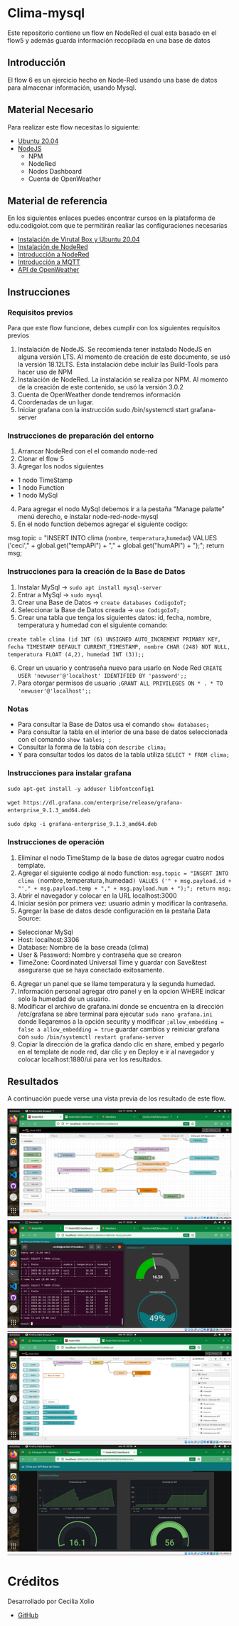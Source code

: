 # Clima-mysql
Este repositorio contiene un flow en NodeRed el cual esta basado en el flow5 y además guarda información recopilada en una base de datos


## Introducción

El flow 6 es un ejercicio hecho en Node-Red usando una base de datos para almacenar información, usando Mysql.

## Material Necesario

Para realizar este flow necesitas lo siguiente:

- [Ubuntu 20.04](https://releases.ubuntu.com/20.04/)
- [NodeJS](https://nodejs.org/es/)
    - NPM
    - NodeRed
    - Nodos Dashboard
    - Cuenta de OpenWeather

## Material de referencia

En los siguientes enlaces puedes encontrar cursos en la plataforma de edu.codigoiot.com que te permitirán realiar las configuraciones necesarias

- [Instalación de Virutal Box y Ubuntu 20.04](https://edu.codigoiot.com/course/view.php?id=812)
- [Instalación de NodeRed](https://edu.codigoiot.com/course/view.php?id=817)
- [Introducción a NodeRed](https://edu.codigoiot.com/course/view.php?id=278)
- [Introducción a MQTT](https://edu.codigoiot.com/enrol/index.php?id=851)
- [API de OpenWeather](https://openweathermap.org/api)

## Instrucciones

### Requisitos previos

Para que este flow funcione, debes cumplir con los siguientes requisitos previos

1. Instalación de NodeJS. Se recomienda tener instalado NodeJS en alguna versión LTS. Al momento de creación de este documento, se usó la versión 18.12LTS. Esta instalación debe incluir las Build-Tools para hacer uso de NPM
2. Instalación de NodeRed. La instalación se realiza por NPM. Al momento de la creación de este contenido, se usó la versión 3.0.2
3. Cuenta de OpenWeather donde tendremos información 
4. Coordenadas de un lugar.
5. Iniciar grafana con la instrucción sudo /bin/systemctl start grafana-server

### Instrucciones de preparación del entorno

1. Arrancar NodeRed con el el comando node-red
2. Clonar el flow 5 
3. Agregar los nodos siguientes 
- 1 nodo TimeStamp
- 1 nodo Function
- 1 nodo MySql
4. Para agregar el nodo MySql debemos ir a la pestaña "Manage palatte" menú derecho, e instalar node-red-node-mysql
5. En el nodo function debemos agregar el siguiente codigo:

msg.topic = "INSERT INTO clima (`nombre`, `temperatura`,`humedad`) VALUES ('ceci'," + global.get("tempAPI") + "," + global.get("humAPI") + ");"; return msg;

### Instrucciones para la creación de la Base de Datos
1. Instalar MySql -> `sudo apt install mysql-server`
2. Entrar a MySql -> `sudo mysql`
3. Crear una Base de Datos ->  `create databases CodigoIoT;`
4. Seleccionar la Base de Datos creada -> `use CodigoIoT;`
5. Crear una tabla que tenga los siguientes datos: id, fecha, nombre, temperatura y humedad con el siguiente comando: 

`create table clima (id INT (6) UNSIGNED AUTO_INCREMENT PRIMARY KEY, fecha TIMESTAMP DEFAULT CURRENT_TIMESTAMP, nombre CHAR (248) NOT NULL, temperatura FLOAT (4,2), humedad INT (3));; `

6. Crear un usuario y contraseña nuevo para usarlo en Node Red
`CREATE USER 'newuser'@'localhost' IDENTIFIED BY 'password';;` 
7. Para otorgar permisos de usuario 
`;GRANT ALL PRIVILEGES ON * . * TO 'newuser'@'localhost';;` 

### Notas 
- Para consultar la Base de Datos usa el comando  `show databases;`
- Para consultar la tabla en el interior de una base de datos seleccionada con el comando  `show tables; ;`
- Consultar la forma de la tabla con  `describe clima;`
- Y para consultar todos los datos de la tabla utiliza  `SELECT * FROM clima;`

### Instrucciones para instalar grafana
`sudo apt-get install -y adduser libfontconfig1`

`wget https://dl.grafana.com/enterprise/release/grafana-enterprise_9.1.3_amd64.deb`

`sudo dpkg -i grafana-enterprise_9.1.3_amd64.deb`

### Instrucciones de operación

1. Eliminar el nodo TimeStamp de la base de datos agregar cuatro nodos template.
2. Agregar el siguiente codigo al nodo function:
`msg.topic = "INSERT INTO clima (`nombre`,`temperatura`,`humedad`) VALUES ('" + msg.payload.id + "'," + msg.payload.temp + "," + msg.payload.hum + ");"; return msg;`
3. Abrir el navegador y colocar en la URL localhost:3000
4. Iniciar sesión por primera vez: usuario admin y modificar la contraseña. 
5. Agregar la base de datos desde configuración en la pestaña Data Source:
- Seleccionar MySql
- Host: localhost:3306
- Database: Nombre de la base creada (clima)
- User & Password: Nombre y contraseña que se crearon
- TimeZone: Coordinated Universal Time y guardar con Save&test asegurarse que se haya conectado exitosamente.
6. Agregar un panel que se llame temperatura y la segunda humedad.
7. Información personal agregar otro panel y en la opcion WHERE indicar solo la humedad de un usuario. 
8. Modificar el archivo de grafana.ini donde se encuentra en la dirección /etc/grafana se abre terminal para ejecutar `sudo nano grafana.ini` donde llegaremos a la opción security y modificar `;allow_embedding = false a allow_embedding = true` guardar cambios y reiniciar grafana  con `sudo /bin/systemctl restart grafana-server`
9. Copiar la dirección de la grafica dando clic en share, embed y pegarlo en el template de node red, dar clic y en Deploy e ir al navegador y colocar localhost:1880/ui para ver los resultados. 

## Resultados

A continuación puede verse una vista previa de los resultado de este flow.

![](https://github.com/Cecilia-X-M/Clima-mysql/blob/main/Diagrama-bd.png)
![](https://github.com/Cecilia-X-M/Clima-mysql/blob/main/InfBD.png)
![](https://github.com/Cecilia-X-M/Clima-mysql/blob/main/templates.png)
![](https://github.com/Cecilia-X-M/Clima-mysql/blob/main/graficasGrafana.png)

# Créditos

Desarrollado por Cecilia Xolio

- [GitHub](https://github.com/Cecilia-X-M)
